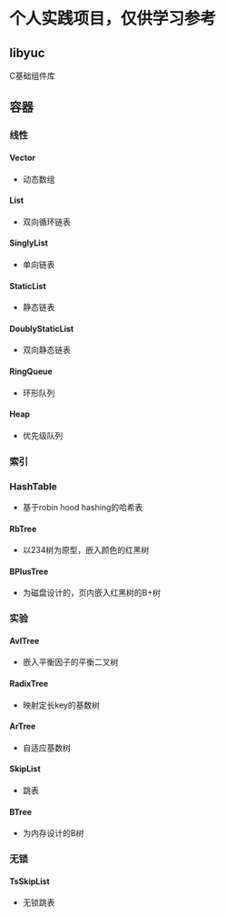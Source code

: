 # 个人实践项目，仅供学习参考

## libyuc
C基础组件库

## 容器
### 线性
#### Vector
- 动态数组
#### List
- 双向循环链表
#### SinglyList
- 单向链表
#### StaticList
- 静态链表
#### DoublyStaticList
- 双向静态链表
#### RingQueue
- 环形队列
#### Heap
- 优先级队列
### 索引
### HashTable
- 基于robin hood hashing的哈希表
#### RbTree
- 以234树为原型，嵌入颜色的红黑树
#### BPlusTree
- 为磁盘设计的，页内嵌入红黑树的B+树
### 实验
#### AvlTree
- 嵌入平衡因子的平衡二叉树
#### RadixTree
- 映射定长key的基数树
#### ArTree
- 自适应基数树
#### SkipList
- 跳表
#### BTree
- 为内存设计的B树
### 无锁
#### TsSkipList
- 无锁跳表